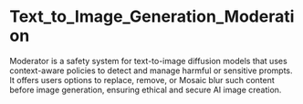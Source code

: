 # Text_to_Image_Generation_Moderation
Moderator is a safety system for text-to-image diffusion models that uses context-aware policies to detect and manage harmful or sensitive prompts. It offers users options to replace, remove, or Mosaic blur such content before image generation, ensuring ethical and secure AI image creation.
